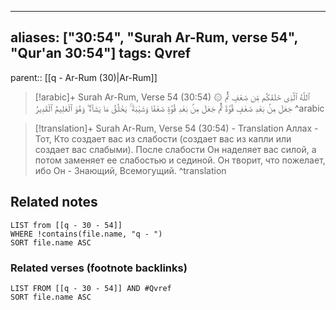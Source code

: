 
---
aliases: ["30:54", "Surah Ar-Rum, verse 54", "Qur'an 30:54"]
tags: Qvref
---

parent:: [[q - Ar-Rum (30)|Ar-Rum]]

> [!arabic]+ Surah Ar-Rum, Verse 54 (30:54)
> <span class="quran-arabic">۞ ٱللَّهُ ٱلَّذِى خَلَقَكُم مِّن ضَعْفٍ ثُمَّ جَعَلَ مِنۢ بَعْدِ ضَعْفٍ قُوَّةً ثُمَّ جَعَلَ مِنۢ بَعْدِ قُوَّةٍ ضَعْفًا وَشَيْبَةً ۚ يَخْلُقُ مَا يَشَآءُ ۖ وَهُوَ ٱلْعَلِيمُ ٱلْقَدِيرُ</span>
^arabic

> [!translation]+ Surah Ar-Rum, Verse 54 (30:54) - Translation
> Аллах - Тот, Кто создает вас из слабости (создает вас из капли или создает вас слабыми). После слабости Он наделяет вас силой, а потом заменяет ее слабостью и сединой. Он творит, что пожелает, ибо Он - Знающий, Всемогущий.
^translation



## Related notes
```dataview
LIST from [[q - 30 - 54]]
WHERE !contains(file.name, "q - ")
SORT file.name ASC
```

### Related verses (footnote backlinks)
```dataview
LIST FROM [[q - 30 - 54]] AND #Qvref
SORT file.name ASC
```

